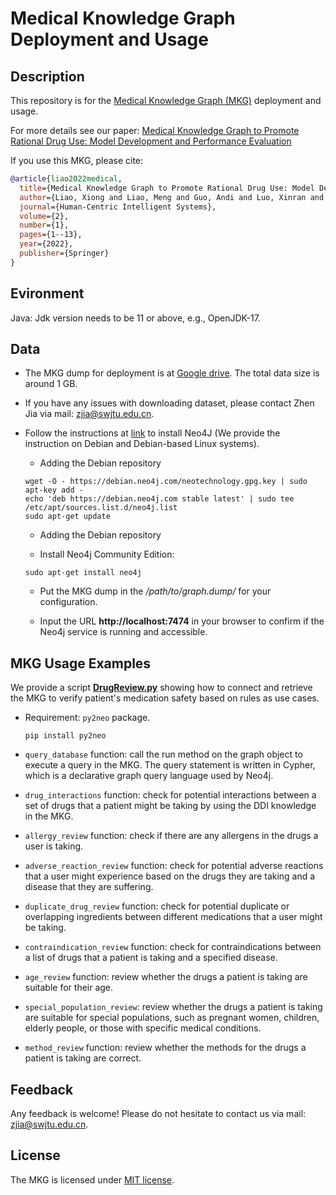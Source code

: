 # Medical Knowledge Graph Deployment and Usage

Description
------
This repository is for the [Medical Knowledge Graph (MKG)](https://link.springer.com/content/pdf/10.1007/s44230-022-00005-z.pdf) deployment and usage. 

For more details see our paper: [Medical Knowledge Graph to Promote Rational Drug Use: Model
Development and Performance Evaluation](https://link.springer.com/content/pdf/10.1007/s44230-022-00005-z.pdf) 

If you use this MKG, please cite:
```bibtex
@article{liao2022medical,
  title={Medical Knowledge Graph to Promote Rational Drug Use: Model Development and Performance Evaluation},
  author={Liao, Xiong and Liao, Meng and Guo, Andi and Luo, Xinran and Li, Ziwei and Chen, Weiyuan and Li, Tianrui and Du, Shengdong and Jia, Zhen},
  journal={Human-Centric Intelligent Systems},
  volume={2},
  number={1},
  pages={1--13},
  year={2022},
  publisher={Springer}
}
```

## Evironment
Java: Jdk version needs to be 11 or above, e.g., OpenJDK-17.

## Data
 - The MKG dump for deployment is at [Google drive](https://drive.google.com/file/d/16blaKOpGwT-NruhDKwwqOktkwhCYBAbl/view?usp=drive_link). The total data size is around 1 GB. 
 - If you have any issues with downloading dataset, please contact Zhen Jia via mail: zjia@swjtu.edu.cn. 

- Follow the instructions at [link](https://neo4j.com/docs/operations-manual/5/installation/) to install Neo4J (We provide the instruction on Debian and Debian-based Linux systems).

  -    Adding the Debian repository
  ```
  wget -O - https://debian.neo4j.com/neotechnology.gpg.key | sudo apt-key add -
  echo 'deb https://debian.neo4j.com stable latest' | sudo tee /etc/apt/sources.list.d/neo4j.list
  sudo apt-get update
  ```
  -    Adding the Debian repository

  -    Install Neo4j Community Edition:
  ```
  sudo apt-get install neo4j
  ```

  -    Put the MKG dump in the */path/to/graph.dump/* for your configuration. 

  -    Input the URL **http://localhost:7474** in your browser to confirm if the Neo4j service is running and accessible.
      
 
## MKG Usage Examples

We provide a script **[DrugReview.py](mkg_usage/DrugReview.py)** showing how to connect and retrieve the MKG to verify patient's medication safety based on rules as use cases. 
 - Requirement: `py2neo` package.
     ```
     pip install py2neo
     ```

- `query_database` function: call the run method on the graph object to execute a query in the MKG. The query statement is written in Cypher, which is a declarative graph query language used by Neo4j.


- `drug_interactions` function: check for potential interactions between a set of drugs that a patient might be taking by using the DDI knowledge in the MKG.


- `allergy_review` function: check if there are any allergens in the drugs a user is taking.


-  `adverse_reaction_review` function: check for potential adverse reactions that a user might experience based on the drugs they are taking and a disease that they are suffering.


-  `duplicate_drug_review` function: check for potential duplicate or overlapping ingredients between different medications that a user might be taking.


-  `contraindication_review` function: check for contraindications between a list of drugs that a patient is taking and a specified disease.


-  `age_review` function: review whether the drugs a patient is taking are suitable for their age.


-  `special_population_review`: review whether the drugs a patient is taking are suitable for special populations, such as pregnant women, children, elderly people, or those with specific medical conditions.


-  `method_review` function: review whether the methods for the drugs a patient is taking are correct.


## Feedback
Any feedback is welcome! Please do not hesitate to contact us via mail: zjia@swjtu.edu.cn.

## License
The MKG is licensed under [MIT license](LICENSE).
